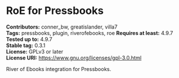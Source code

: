 # RoE for Pressbooks
**Contributors:** conner_bw, greatislander, villa7  
**Tags:** pressbooks, plugin, riverofebooks, roe
**Requires at least:** 4.9.7  
**Tested up to:** 4.9.7  
**Stable tag:** 0.3.1  
**License:** GPLv3 or later  
**License URI:** https://www.gnu.org/licenses/gpl-3.0.html  

River of Ebooks integration for Pressbooks.

